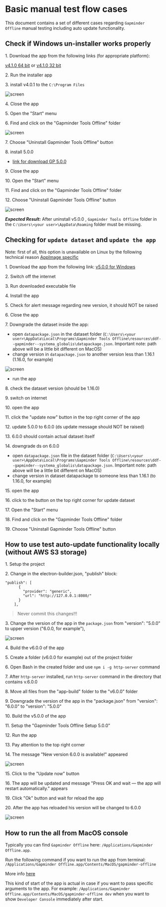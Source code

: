 # Basic manual test flow cases

This document contains a set of different cases regarding `Gapminder Offline` manual testing including auto update functionality.

## Check if Windows un-installer works properly

1\. Download the app from the following links (for appropriate platform):

  [v4.1.0 64 bit](http://s3-eu-west-1.amazonaws.com/gapminder-offline/4.1.0/Install%20Gapminder%20Offline-64.exe)
  or [v4.1.0 32 bit](http://s3-eu-west-1.amazonaws.com/gapminder-offline/4.1.0/Install%20Gapminder%20Offline-32.exe)

2\. Run the installer app

3\. install v4.0.1 to the `C:\Program Files`

![screen](https://raw.githubusercontent.com/Gapminder/gapminder-offline/feat-docs-manual-test-flow/docs/manual-test-flow-screenshots/setup-programfiles.jpg)

4\. Close the app

5\. Open the "Start" menu

6\. Find and click on the "Gapminder Tools Offline" folder

![screen](https://github.com/Gapminder/gapminder-offline/blob/feat-docs-manual-test-flow/docs/manual-test-flow-screenshots/GP%20Offline%20folder%20in%20the%20Start%20menu.jpg?raw=true)

7\. Choose "Uninstall Gapminder Tools Offline" button

8\. install 5.0.0

   * [link for download GP 5.0.0](https://s3-eu-west-1.amazonaws.com/gapminder-offline/dist/Gapminder+Tools+Offline+Setup+5.0.0.exe)

9\. Close the app

10\. Open the "Start" menu

11\. Find and click on the "Gapminder Tools Offline" folder

12\. Choose "Uninstall Gapminder Tools Offline" button

![screen](https://github.com/Gapminder/gapminder-offline/blob/feat-docs-manual-test-flow/docs/manual-test-flow-screenshots/Uninstall%205.0.jpg?raw=true)

***Expected Result:*** After uninstall v5.0.0 , `Gapminder Tools Offline` folder in the `C:\Users\<your user>\AppData\Roaming` folder must be missing.

## Checking for `update dataset` and `update the app`

Note: first of all, this option is unavailable on Linux by the following technical reason [AppImage specific](https://appimage.org/)

1\. Download the app from the following link: [v5.0.0 for Windows](https://s3-eu-west-1.amazonaws.com/gapminder-offline/dist/Gapminder+Tools+Offline+Setup+5.0.0.exe)

2\. Switch off the internet

3\. Run downloaded executable file

4\. Install the app

5\. Check for alert message regarding new version, it should NOT be raised

6\. Close the app

7\. Downgrade the dataset inside the app:

   * open `datapackage.json` in the dataset folder (`C:\Users\<your user>\AppData\Local\Programs\Gapminder Tools Offline\resources\ddf--gapminder--systema_globalis\datapackage.json`. Important note: path above will be a little bit different on MacOS)
   * change version in `datapackage.json` to another version less than 1.16.1 (1.16.0, for example)

![screen](https://github.com/Gapminder/gapminder-offline/blob/feat-docs-manual-test-flow/docs/manual-test-flow-screenshots/change-ds-version.jpg?raw=true)

   * run the app

8\. check the dataset version (should be 1.16.0)

9\. switch on internet

10\. open the app

11\. click the "update now" button in the top right corner of the app

12\. update 5.0.0 to 6.0.0 (ds update message should NOT be raised)

13\. 6.0.0 should contain actual dataset itself

14\. downgrade ds on 6.0.0

   * open `datapackage.json` file in the dataset folder (`C:\Users\<your user>\AppData\Local\Programs\Gapminder Tools Offline\resources\ddf--gapminder--systema_globalis\datapackage.json`. Important note: path above will be a little bit different on MacOS)
   * change version in dataset datapackage to someone less than 1.16.1 (to 1.16.0, for example)

15\. open the app

16\. click to the button on the top right corner for update dataset

17\. Open the "Start" menu

18\. Find and click on the "Gapminder Tools Offline" folder

19\. Choose "Uninstall Gapminder Tools Offline" button


## How to use test auto-update functionality locally (without AWS S3 storage)

1\. Setup the project

2\. Change in the electron-builder.json, "publish" block:

```
"publish": [
      {
        "provider": "generic",
        "url": "http://127.0.0.1:8080/"
      }
    ],
```

> Never commit this changes!!!

3\. Change the version of the app in the `package.json` from "version": "5.0.0" to upper version ("6.0.0, for example"),

![screen](https://github.com/Gapminder/gapminder-offline/blob/feat-docs-manual-test-flow/docs/manual-test-flow-screenshots/change%20version%20of%20the%20app.jpg?raw=true)

4\. Build the v6.0.0 of the app

5\. Create a folder (v6.0.0 for example) out of the project folder

6\. Open Bash in the created folder and use `npm i -g http-server` command

7\. After `http-server` installed, run `http-server` command in the directory that contains v.6.0.0

8\. Move all files from the "app-build" folder to the "v6.0.0" folder

9\. Downgrade the version of the app in the "package.json" from "version": "6.0.0" to "version": "5.0.0"

10\. Build the v5.0.0 of the app

11\. Setup the "Gapminder Tools Offline Setup 5.0.0"

12\. Run the app

13\. Pay attention to the top right corner

14\. The message "New version 6.0.0 is available!" appeared

![screen](https://github.com/Gapminder/gapminder-offline/blob/feat-docs-manual-test-flow/docs/manual-test-flow-screenshots/Upload%20now.jpg?raw=true)

15\. Click to the "Update now" button

16\. The app will be updated and message "Press OK and wait — the app will restart automatically." appears

19\. Click "Ok" button and wait for reload the app

20\. After the app has reloaded his version will be changed to 6.0.0

![screen](https://github.com/Gapminder/gapminder-offline/blob/feat-docs-manual-test-flow/docs/manual-test-flow-screenshots/GP%20v-6.0.0.jpg?raw=true)

## How to run the all from MacOS console

Typically you can find `Gapminder Offline` here: `/Applications/Gapminder Offline.app`.

Run the following command if you want to run the app from terminal:
`/Applications/Gapminder Offline.app/Contents/MacOS/gapminder-offline`

More info [here](https://www.macissues.com/2015/02/06/how-to-launch-os-x-apps-via-the-terminal/)

This kind of start of the app is actual in case if you want to pass specific arguments to the app. For example: `/Applications/Gapminder Offline.app/Contents/MacOS/gapminder-offline dev` when you want to show `Developer Console` immediately after start.

